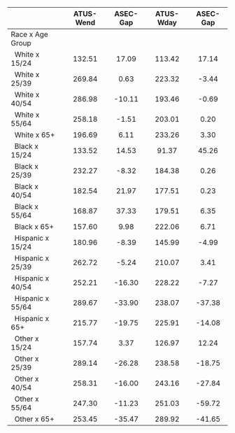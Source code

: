 
|                      |    ATUS-Wend |     ASEC-Gap |    ATUS-Wday |     ASEC-Gap |
| -------------------- | :----------: | :----------: | :----------: | :----------: |
| Race x Age Group     |              |              |              |              |
| &nbsp;&nbsp;White x 15/24 |       132.51 |        17.09 |       113.42 |        17.14 |
| &nbsp;&nbsp;White x 25/39 |       269.84 |         0.63 |       223.32 |        -3.44 |
| &nbsp;&nbsp;White x 40/54 |       286.98 |       -10.11 |       193.46 |        -0.69 |
| &nbsp;&nbsp;White x 55/64 |       258.18 |        -1.51 |       203.01 |         0.20 |
| &nbsp;&nbsp;White x 65+ |       196.69 |         6.11 |       233.26 |         3.30 |
| &nbsp;&nbsp;Black x 15/24 |       133.52 |        14.53 |        91.37 |        45.26 |
| &nbsp;&nbsp;Black x 25/39 |       232.27 |        -8.32 |       184.38 |         0.26 |
| &nbsp;&nbsp;Black x 40/54 |       182.54 |        21.97 |       177.51 |         0.23 |
| &nbsp;&nbsp;Black x 55/64 |       168.87 |        37.33 |       179.51 |         6.35 |
| &nbsp;&nbsp;Black x 65+ |       157.60 |         9.98 |       222.06 |         6.71 |
| &nbsp;&nbsp;Hispanic x 15/24 |       180.96 |        -8.39 |       145.99 |        -4.99 |
| &nbsp;&nbsp;Hispanic x 25/39 |       262.72 |        -5.24 |       210.07 |         3.41 |
| &nbsp;&nbsp;Hispanic x 40/54 |       252.21 |       -16.30 |       228.22 |        -7.27 |
| &nbsp;&nbsp;Hispanic x 55/64 |       289.67 |       -33.90 |       238.07 |       -37.38 |
| &nbsp;&nbsp;Hispanic x 65+ |       215.77 |       -19.75 |       225.91 |       -14.08 |
| &nbsp;&nbsp;Other x 15/24 |       157.74 |         3.37 |       126.97 |        12.24 |
| &nbsp;&nbsp;Other x 25/39 |       289.14 |       -26.28 |       238.58 |       -18.75 |
| &nbsp;&nbsp;Other x 40/54 |       258.31 |       -16.00 |       243.16 |       -27.84 |
| &nbsp;&nbsp;Other x 55/64 |       247.30 |       -11.23 |       251.03 |       -59.72 |
| &nbsp;&nbsp;Other x 65+ |       253.45 |       -35.47 |       289.92 |       -41.65 |

